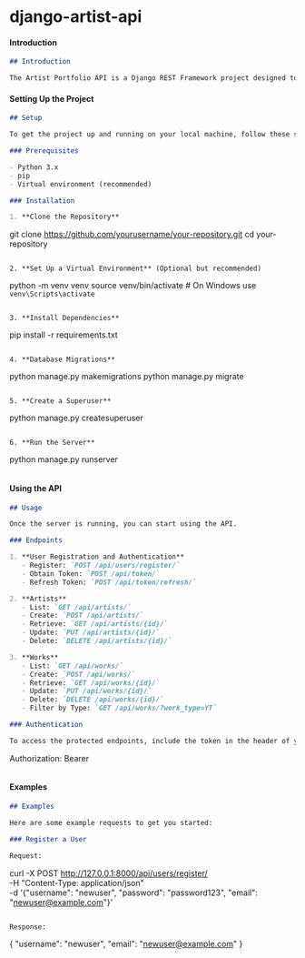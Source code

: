 # django-artist-api

#### Introduction

```markdown
## Introduction

The Artist Portfolio API is a Django REST Framework project designed to manage artist profiles and their works. It allows for CRUD operations on artist data and works, ensuring secure access through token-based authentication.
```

#### Setting Up the Project

```markdown
## Setup

To get the project up and running on your local machine, follow these steps:

### Prerequisites

- Python 3.x
- pip
- Virtual environment (recommended)

### Installation

1. **Clone the Repository**
   ```
   git clone https://github.com/yourusername/your-repository.git
   cd your-repository
   ```

2. **Set Up a Virtual Environment** (Optional but recommended)
   ```
   python -m venv venv
   source venv/bin/activate  # On Windows use `venv\Scripts\activate`
   ```

3. **Install Dependencies**
   ```
   pip install -r requirements.txt
   ```

4. **Database Migrations**
   ```
   python manage.py makemigrations
   python manage.py migrate
   ```

5. **Create a Superuser**
   ```
   python manage.py createsuperuser
   ```

6. **Run the Server**
   ```
   python manage.py runserver
   ```
```

#### Using the API

```markdown
## Usage

Once the server is running, you can start using the API.

### Endpoints

1. **User Registration and Authentication**
   - Register: `POST /api/users/register/`
   - Obtain Token: `POST /api/token/`
   - Refresh Token: `POST /api/token/refresh/`

2. **Artists**
   - List: `GET /api/artists/`
   - Create: `POST /api/artists/`
   - Retrieve: `GET /api/artists/{id}/`
   - Update: `PUT /api/artists/{id}/`
   - Delete: `DELETE /api/artists/{id}/`

3. **Works**
   - List: `GET /api/works/`
   - Create: `POST /api/works/`
   - Retrieve: `GET /api/works/{id}/`
   - Update: `PUT /api/works/{id}/`
   - Delete: `DELETE /api/works/{id}/`
   - Filter by Type: `GET /api/works/?work_type=YT`

### Authentication

To access the protected endpoints, include the token in the header of your request:

```
Authorization: Bearer <Your-Token>
```
```

#### Examples

```markdown
## Examples

Here are some example requests to get you started:

### Register a User

Request:
```
curl -X POST http://127.0.0.1:8000/api/users/register/ \
     -H "Content-Type: application/json" \
     -d '{"username": "newuser", "password": "password123", "email": "newuser@example.com"}'
```

Response:
```
{
  "username": "newuser",
  "email": "newuser@example.com"
}
```
```




